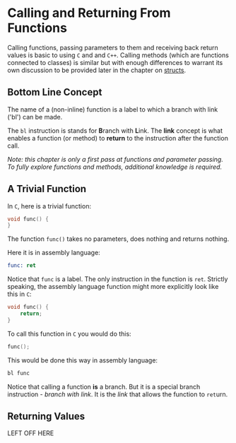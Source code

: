 # Calling and Returning From Functions

Calling functions, passing parameters to them and receiving back return values is basic to using `C` and and `C++`. Calling methods (which are functions connected to classes) is similar but with enough differences to warrant its own discussion to be provided later in the chapter on [structs](../struct/structs.md).

## Bottom Line Concept

The name of a (non-inline) function is a label to which a branch with link ('bl') can be made.

The `bl` instruction is stands for **B**ranch with **L**ink. The **link** concept is what enables a function (or method) to **return** to the instruction after the function call.

*Note: this chapter is only a first pass at functions and parameter passing. To fully explore functions and methods, additional knowledge is required.*

## A Trivial Function

In `C`, here is a trivial function:

```c
void func() {
}
```

The function `func()` takes no parameters, does nothing and returns nothing.

Here it is in assembly language:

```asm
func: ret
```

Notice that `func` is a label. The only instruction in the function is `ret`. Strictly speaking, the assembly language function might more explicitly look like this in `C`:

```c
void func() {
	return;
}
```

To call this function in `C` you would do this:

```c
func();
```

This would be done this way in assembly language:

```asm
bl func
```

Notice that calling a function **is** a branch. But it is a special branch instruction - *branch with link*. It is the *link* that allows the function to `ret`urn.

## Returning Values

LEFT OFF HERE
